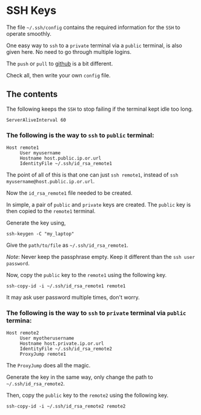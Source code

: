 # SSH Keys

The file `~/.ssh/config` contains the required information for the `SSH` to operate smoothly.

One easy way to `ssh` to a `private` terminal via a `public` terminal, is also given here. No need to go through multiple logins.

The `push` or `pull` to [github](github.com) is a bit different.

Check all, then write your own `config` file.

## The contents

The following keeps the `SSH` to stop failing if the terminal kept idle too long.
```
ServerAliveInterval 60
```

### The following is the way to `ssh` to `public` terminal:

```
Host remote1
     User myusername
     Hostname host.public.ip.or.url
     IdentityFile ~/.ssh/id_rsa_remote1
```

The point of all of this is that one can just `ssh remote1`, instead of `ssh myusername@host.public.ip.or.url`.

Now the `id_rsa_remote1` file needed to be created.

In simple, a pair of `public` and `private` keys are created. The `public` key is then copied to the `remote1` terminal.

Generate the key using,
```
ssh-keygen -C "my_laptop"
```
Give the `path/to/file` as `~/.ssh/id_rsa_remote1`.

*Note*: Never keep the passphrase empty. Keep it different than the `ssh user password`.

Now, copy the `public` key to the `remote1` using the following key.
```
ssh-copy-id -i ~/.ssh/id_rsa_remote1 remote1
```
It may ask user password multiple times, don't worry.

### The following is the way to `ssh` to `private` terminal via `public` termina:

```
Host remote2
     User myotherusername
     Hostname host.private.ip.or.url
     IdentityFile ~/.ssh/id_rsa_remote2
     ProxyJump remote1
```

The `ProxyJump` does all the magic.

Generate the key in the same way, only change the path to `~/.ssh/id_rsa_remote2`.

Then, copy the `public` key to the `remote2` using the following key.
```
ssh-copy-id -i ~/.ssh/id_rsa_remote2 remote2

